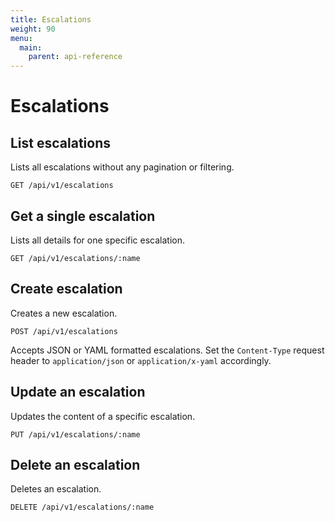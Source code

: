 ```yaml
---
title: Escalations
weight: 90
menu:
  main:
    parent: api-reference
---
```


# Escalations

## List escalations

Lists all escalations without any pagination or filtering.

    GET /api/v1/escalations

## Get a single escalation

Lists all details for one specific escalation.

    GET /api/v1/escalations/:name

## Create escalation

Creates a new escalation.

    POST /api/v1/escalations

Accepts JSON or YAML formatted escalations. Set the `Content-Type` request header to `application/json` or `application/x-yaml` accordingly.    

## Update an escalation

Updates the content of a specific escalation.

    PUT /api/v1/escalations/:name

## Delete an escalation

Deletes an escalation.        

    DELETE /api/v1/escalations/:name